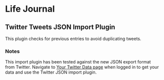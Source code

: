 # Life Journal

## Twitter Tweets JSON Import Plugin

This plugin checks for previous entries to avoid duplicating tweets.

### Notes
This import plugin has been tested against the new JSON export format from Twitter.  Navigate to [Your Twitter Data page](https://twitter.com/settings/your_twitter_data) when logged in to get your data and use the Twitter JSON import plugin.
